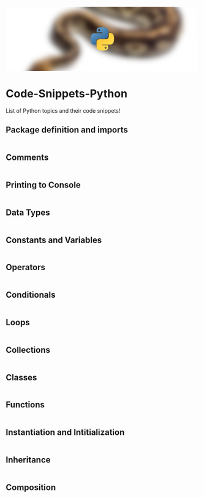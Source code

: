 ![alt text](https://github.com/Singularity-Coder/Code-Snippets-Python/blob/main/assets/banner_python.png)
# Code-Snippets-Python
List of Python topics and their code snippets!

## Package definition and imports
```Python

```
## Comments
```Python

```
## Printing to Console
```Python

```
## Data Types
```Python

```
## Constants and Variables
```Python

```
## Operators
```Python

```
## Conditionals
```Python

```
## Loops
```Python

```
## Collections
```Python

```
## Classes
```Python

```
## Functions
```Python

```
## Instantiation and Intitialization
```Python

```
## Inheritance 
```Python

```
## Composition
```Python

```

